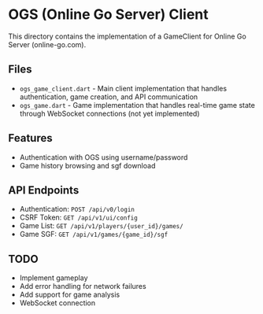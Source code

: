 # OGS (Online Go Server) Client

This directory contains the implementation of a GameClient for Online Go Server (online-go.com).

## Files

- `ogs_game_client.dart` - Main client implementation that handles authentication, game creation, and API communication
- `ogs_game.dart` - Game implementation that handles real-time game state through WebSocket connections (not yet implemented)

## Features

- Authentication with OGS using username/password
- Game history browsing and sgf download

## API Endpoints

- Authentication: `POST /api/v0/login`
- CSRF Token: `GET /api/v1/ui/config`
- Game List: `GET /api/v1/players/{user_id}/games/`
- Game SGF: `GET /api/v1/games/{game_id}/sgf`

## TODO

- Implement gameplay
- Add error handling for network failures
- Add support for game analysis
- WebSocket connection
